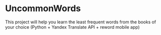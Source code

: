 # UncommonWords
This project will help you learn the least frequent words from the books of your choice (Python + Yandex Translate API + reword mobile app)
